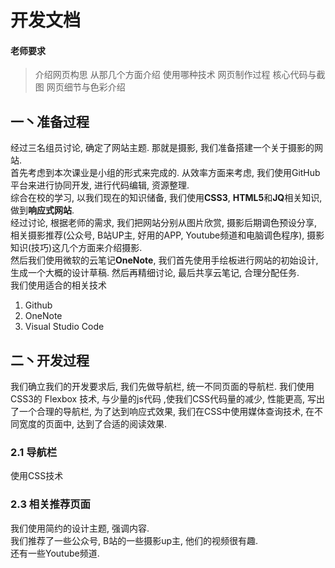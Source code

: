 # 开发文档
#### 老师要求
>介绍网页构思 从那几个方面介绍 使用哪种技术 网页制作过程 核心代码与截图 网页细节与色彩介绍

## 一丶准备过程
经过三名组员讨论, 确定了网站主题. 那就是摄影, 我们准备搭建一个关于摄影的网站.  
首先考虑到本次课业是小组的形式来完成的. 从效率方面来考虑, 我们使用GitHub平台来进行协同开发, 进行代码编辑, 资源整理.  
综合在校的学习, 以我们现在的知识储备, 我们使用**CSS3**, **HTML5**和**JQ**相关知识, 做到**响应式网站**.  
经过讨论, 根据老师的需求, 我们把网站分别从图片欣赏, 摄影后期调色预设分享, 相关摄影推荐(公众号, B站UP主, 好用的APP, Youtube频道和电脑调色程序), 摄影知识(技巧)这几个方面来介绍摄影.  
然后我们使用微软的云笔记**OneNote**, 我们首先使用手绘板进行网站的初始设计, 生成一个大概的设计草稿. 然后再精细讨论, 最后共享云笔记, 合理分配任务.  
我们使用适合的相关技术
1. Github
2. OneNote
3. Visual Studio Code
## 二丶开发过程
我们确立我们的开发要求后, 我们先做导航栏, 统一不同页面的导航栏. 我们使用CSS3的 Flexbox 技术, 与少量的js代码 ,使我们CSS代码量的减少, 性能更高, 写出了一个合理的导航栏, 为了达到响应式效果, 我们在CSS中使用媒体查询技术, 在不同宽度的页面中, 达到了合适的阅读效果.
### 2.1 导航栏
使用CSS技术


### 2.3 相关推荐页面
我们使用简约的设计主题, 强调内容.  
我们推荐了一些公众号, B站的一些摄影up主, 他们的视频很有趣.  
还有一些Youtube频道.